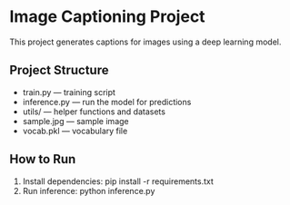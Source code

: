 # Image Captioning Project

This project generates captions for images using a deep learning model.

## Project Structure
- train.py — training script
- inference.py — run the model for predictions
- utils/ — helper functions and datasets
- sample.jpg — sample image
- vocab.pkl — vocabulary file

## How to Run
1. Install dependencies: pip install -r requirements.txt
2. Run inference: python inference.py
